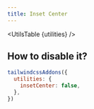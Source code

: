 ```yaml
---
title: Inset Center
---
```


<script>
	import UtilsTable from '$lib/UtilsTable.svelte'
	import {getUtilities} from '$utils/tailwind.js'
	import insetCenter from 'tailwindcss-addons/src/utilities/insetCenter.cjs'
	const utilities = getUtilities(insetCenter.handler);
</script>

<UtilsTable {utilities} />

## How to disable it?

```js
tailwindcssAddons({
  utilities: {
    insetCenter: false,
  },
})
```

